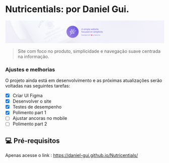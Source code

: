 # Nutricentials: por Daniel Gui.

<img src="Git-banner-min.webp" alt="gitbanner">

> Site com foco no produto, simplicidade e navegação suave centrada na informação. 

### Ajustes e melhorias

O projeto ainda está em desenvolvimento e as próximas atualizações serão voltadas nas seguintes tarefas:

- [x] Criar UI Figma
- [x] Desenvolver o site
- [x] Testes de desempenho
- [x] Polimento part 1 
- [ ] Ajustar ancoras no mobile
- [ ] Polimento part 2

## 💻 Pré-requisitos

Apenas acesse o link : https://daniel-gui.github.io/Nutricentials/

